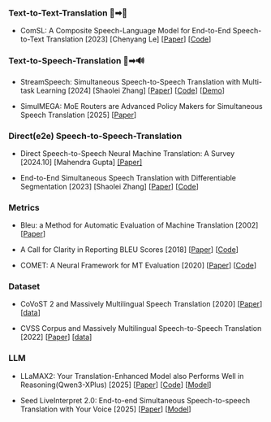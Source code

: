 ### Text-to-Text-Translation 📄➡📄

- ComSL: A Composite Speech-Language Model for End-to-End Speech-to-Text Translation [2023] [Chenyang Le] [[Paper](https://arxiv.org/abs/2305.14838)] [[Code](https://github.com/nethermanpro/ComSL)]



### Text-to-Speech-Translation 📄➡🔊

- StreamSpeech: Simultaneous Speech-to-Speech Translation with Multi-task Learning [2024] [Shaolei Zhang] [[Paper](https://arxiv.org/abs/2406.03049)] [[Code](https://github.com/ictnlp/StreamSpeech)] [[Demo](https://ictnlp.github.io/StreamSpeech-site/)]

- SimulMEGA: MoE Routers are Advanced Policy Makers for Simultaneous Speech Translation [2025] [[Paper](https://arxiv.org/abs/2509.01200)] 


### Direct(e2e) Speech-to-Speech-Translation
- Direct Speech-to-Speech Neural Machine Translation: A Survey [2024.10] [Mahendra Gupta] [[Paper]](http://arxiv.org/abs/2411.14453)

- End-to-End Simultaneous Speech Translation with Differentiable Segmentation [2023] [Shaolei Zhang] [[Paper](http://arxiv.org/abs/2305.16093)] [[Code](https://github.com/ictnlp/DiSeg)]

### Metrics

- Bleu: a Method for Automatic Evaluation of Machine Translation [2002] [[Paper](https://aclanthology.org/P02-1040.pdf)]

- A Call for Clarity in Reporting BLEU Scores [2018] [[Paper](https://aclanthology.org/W18-6319/)] [[Code](https://github.com/mjpost/sacrebleu)]


- COMET: A Neural Framework for MT Evaluation [2020] [[Paper](https://arxiv.org/abs/2009.09025)] [[Code](https://github.com/Unbabel/COMET)]


### Dataset

- CoVoST 2 and Massively Multilingual Speech Translation [2020] [[Paper](https://arxiv.org/abs/2007.10310)] [[data](https://github.com/facebookresearch/covost)]

- CVSS Corpus and Massively Multilingual Speech-to-Speech Translation [2022] [[Paper](http://arxiv.org/abs/2201.03713)] [[data](https://github.com/google-research-datasets/cvss)]

### LLM

- LLaMAX2: Your Translation-Enhanced Model also Performs Well in Reasoning(Qwen3-XPlus) [2025] [[Paper](https://arxiv.org/abs/2510.09189)] [[Code](https://github.com/CONE-MT/LLaMAX2.0)] [[Model](https://huggingface.co/collections/LLaMAX/llamax20-68ad1c154fcf2623b75a068c)]

- Seed LiveInterpret 2.0: End-to-end Simultaneous Speech-to-speech Translation with Your Voice [2025] [[Paper](https://arxiv.org/abs/2507.17527)] [[Model](https://console.volcengine.com/ark/region:ark+cn-beijing/experience/voice?modelId=doubao-simul-s2s&tab=SI&type=SI)]